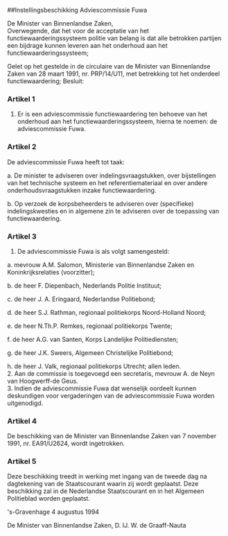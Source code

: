 <meta http-equiv='Content-Type' content='text/html; charset=utf-8' />

##Instellingsbeschikking Adviescommissie Fuwa

De Minister van Binnenlandse Zaken,  
Overwegende, dat het voor de acceptatie van het functiewaarderingssysteem politie van belang is dat alle betrokken partijen een bijdrage kunnen leveren aan het onderhoud aan het functiewaarderingssysteem;

Gelet op het gestelde in de circulaire van de Minister van Binnenlandse Zaken van 28 maart 1991, nr. PRP/14/U11, met betrekking tot het onderdeel functiewaardering;
Besluit:    

### Artikel  1  

1.  Er is een adviescommissie functiewaardering ten behoeve van het onderhoud aan het functiewaarderingssysteem, hierna te noemen: de adviescommissie Fuwa.  

### Artikel  2  

De adviescommissie Fuwa heeft tot taak: 

a. De minister te adviseren over indelingsvraagstukken, over bijstellingen van het technische systeem en het referentiemateriaal en over andere onderhoudsvraagstukken inzake functiewaardering. 

b. Op verzoek de korpsbeheerders te adviseren over (specifieke) indelingskwesties en in algemene zin te adviseren over de toepassing van functiewaardering.  

### Artikel  3  

1.  De adviescommissie Fuwa is als volgt samengesteld: 

a. mevrouw A.M. Salomon, Ministerie van Binnenlandse Zaken en Koninkrijksrelaties (voorzitter);  

b. de heer F. Diepenbach, Nederlands Politie Instituut;  

c. de heer J. A. Eringaard, Nederlandse Politiebond;  

d. de heer S.J. Rathman, regionaal politiekorps Noord-Holland Noord;  

e. de heer N.Th.P. Remkes, regionaal politiekorps Twente;  

f. de heer A.G. van Santen, Korps Landelijke Politiediensten;  

g. de heer J.K. Sweers, Algemeen Christelijke Politiebond;  

h. de heer J. Valk, regionaal politiekorps Utrecht; allen leden.     
2.  Aan de commissie is toegevoegd een secretaris, mevrouw A. de Neyn van Hoogwerff-de Geus.   
3.  Indien de adviescommissie Fuwa dat wenselijk oordeelt kunnen deskundigen voor vergaderingen van de adviescommissie Fuwa worden uitgenodigd.  

### Artikel  4  

De beschikking van de Minister van Binnenlandse Zaken van 7 november 1991, nr. EA91/U2624, wordt ingetrokken. 

### Artikel  5  

Deze beschikking treedt in werking met ingang van de tweede dag na dagtekening van de Staatscourant waarin zij wordt geplaatst. Deze beschikking zal in de Nederlandse Staatscourant en in het Algemeen Politieblad worden geplaatst. 

's-Gravenhage 
4 augustus 1994    

De 
Minister van Binnenlandse Zaken, 
D. IJ. W. de  Graaff-Nauta      
